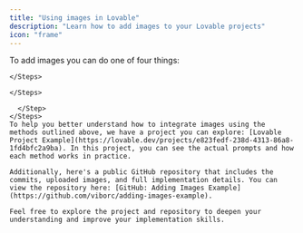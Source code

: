 ```yaml
---
title: "Using images in Lovable"
description: "Learn how to add images to your Lovable projects"
icon: "frame"
---
```


To add images you can do one of four things:

  
      
      
    </Steps>
  </Accordion>
  
      
    </Steps>
  </Accordion>
  
      
      
      
      
      
      
      </Step>
    </Steps>
    To help you better understand how to integrate images using the methods outlined above, we have a project you can explore: [Lovable Project Example](https://lovable.dev/projects/e823fedf-238d-4313-86a8-1fd4bfc2a9ba). In this project, you can see the actual prompts and how each method works in practice.

    Additionally, here's a public GitHub repository that includes the commits, uploaded images, and full implementation details. You can view the repository here: [GitHub: Adding Images Example](https://github.com/viborc/adding-images-example).

    Feel free to explore the project and repository to deepen your understanding and improve your implementation skills.
  </Accordion>
</AccordionGroup>